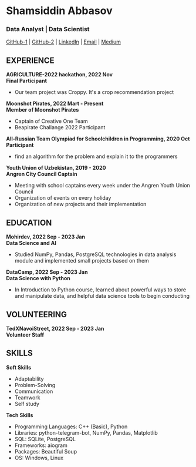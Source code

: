 # Shamsiddin Abbasov

### Data Analyst | Data Scientist

[GitHub-1](https://github.com/shamsiddin-abbasov/) | [GitHub-2](https://github.com/abbasovsh/) | [LinkedIn](https://linkedin.com/in/shamsiddin-abbasov) | [Email](mailto:mrshamsiddinabbasov@gmail.com) | [Medium](https://shamsiddinabbasov.medium.com/)

## EXPERIENCE

**AGRICULTURE-2022 hackathon, 2022 Nov**\
**Final Participant**

- Our team project was Croppy. It's a crop recommendation project

**Moonshot Pirates, 2022 Mart - Present**\
**Member of Moonshot Pirates**

- Captain of Creative One Team
- Beapirate Challange 2022 Participant

**All-Russian Team Olympiad for Schoolchildren in Programming, 2020 Oct**\
**Participant**

- find an algorithm for the problem and explain it to the programmers

**Youth Union of Uzbekistan, 2019 - 2020**\
**Angren City Council Captain**

- Meeting with school captains every week under the Angren Youth Union Council
- Organization of events on every holiday
- Organization of new projects and their implementation

## EDUCATION

**Mohirdev, 2022 Sep - 2023 Jan**\
**Data Science and AI**

- Studied NumPy, Pandas, PostgreSQL technologies in data analysis module and implemented small projects based on them

**DataCamp, 2022 Sep - 2023 Jan**\
**Data Science with Python**

- In Introduction to Python course, learned about powerful ways to store and manipulate data, and helpful data science tools to begin conducting 

## VOLUNTEERING

**TedXNavoiStreet, 2022 Sep - 2023 Jan**\
**Volunteer Staff**

## SKILLS

**Soft Skills**

- Adaptability
- Problem-Solving
- Communication
- Teamwork
- Self study

**Tech Skills**

- Programming Languages: C++ (Basic), Python
- Libraries: python-telegram-bot, NumPy, Pandas, Matplotlib
- SQL: SQLite, PostgreSQL
- Frameworks: aiogram
- Packages: Beautiful Soup
- OS: Windows, Linux
